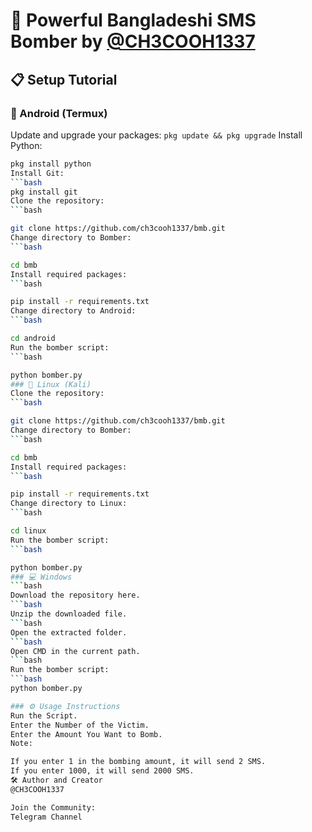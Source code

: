 # 🚀 Powerful Bangladeshi SMS Bomber by [@CH3COOH1337](https://t.me/ch3cooh1337)

## 📋 Setup Tutorial

### 📱 Android (Termux)
Update and upgrade your packages:
   ``pkg update && pkg upgrade``
Install Python:
   ```bash
pkg install python
Install Git:
   ```bash
pkg install git
Clone the repository:
   ```bash

git clone https://github.com/ch3cooh1337/bmb.git
Change directory to Bomber:
   ```bash

cd bmb
Install required packages:
   ```bash

pip install -r requirements.txt
Change directory to Android:
   ```bash

cd android
Run the bomber script:
   ```bash

python bomber.py
### 🐧 Linux (Kali)
Clone the repository:
   ```bash

git clone https://github.com/ch3cooh1337/bmb.git
Change directory to Bomber:
   ```bash

cd bmb
Install required packages:
   ```bash

pip install -r requirements.txt
Change directory to Linux:
   ```bash

cd linux
Run the bomber script:
   ```bash

python bomber.py
### 💻 Windows
   ```bash
Download the repository here.
   ```bash
Unzip the downloaded file.
   ```bash
Open the extracted folder.
   ```bash
Open CMD in the current path.
   ```bash
Run the bomber script:
   ```bash
python bomber.py

### ⚙️ Usage Instructions
Run the Script.
Enter the Number of the Victim.
Enter the Amount You Want to Bomb.
Note:

If you enter 1 in the bombing amount, it will send 2 SMS.
If you enter 1000, it will send 2000 SMS.
🛠️ Author and Creator
@CH3COOH1337

Join the Community:
Telegram Channel
